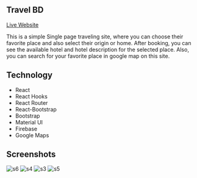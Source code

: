 ## Travel BD

[Live Website](https://travel-bd-site.web.app/)

 This is a simple Single page traveling site, where you can choose their favorite place and also select their origin or home. After booking, you can see the available hotel and hotel description for the selected place. Also, you can search for your favorite place in google map on this site. 

 ## Technology

* React
* React Hooks
* React Router
* React-Bootstrap
* Bootstrap
* Material UI
* Firebase
* Google Maps

## Screenshots 
![s6](https://user-images.githubusercontent.com/39863835/99004858-f5c42b80-2569-11eb-9f8f-7973b9824340.jpg)
![s4](https://user-images.githubusercontent.com/39863835/99003353-2acf7e80-2568-11eb-8bed-1f0ad006fa23.jpg)
![s3](https://user-images.githubusercontent.com/39863835/99003367-315df600-2568-11eb-9257-ddfdd000d790.jpg)
![s5](https://user-images.githubusercontent.com/39863835/99003387-3622aa00-2568-11eb-96c2-7d54da1f7194.jpg)